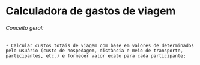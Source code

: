 # Calculadora de gastos de viagem

###### Conceito geral:

	• Calcular custos totais de viagem com base em valores de determinados pelo usuário (custo de hospedagem, distância e meio de transporte, participantes, etc.) e fornecer valor exato para cada participante;